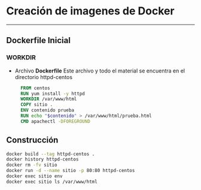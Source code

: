 # Creación de imagenes de Docker
---

## Dockerfile Inicial
### WORKDIR
- Archivo **Dockerfile**
  Este archivo y todo el material se encuentra en el directorio httpd-centos

    ```dockerfile
      FROM centos
      RUN yum install -y httpd
      WORKDIR /var/www/html
      COPY sitio .
      ENV contenido prueba
      RUN echo "$contenido" > /var/www/html/prueba.html
      CMD apachectl -DFOREGROUND
    ```
## Construcción

```bash
docker build --tag httpd-centos .
docker history httpd-centos 
docker rm -fv sitio
docker run -d --name sitio -p 80:80 httpd-centos 
docker exec sitio env
docker exec sitio ls /var/www/html
```